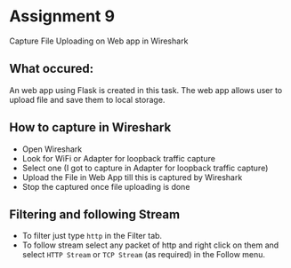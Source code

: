 # Assignment 9 
Capture File Uploading on Web app in Wireshark

## What occured:
An web app using Flask is created in this task. The web app allows user to upload file and save them to local storage.

## How to capture in Wireshark
- Open Wireshark
- Look for WiFi or Adapter for loopback traffic capture 
- Select one (I got to capture in Adapter for loopback traffic capture)
- Upload the File in Web App till this is captured by Wireshark
- Stop the captured once file uploading is done

## Filtering and following Stream
- To filter just type ```http``` in the Filter tab.
- To follow stream select any packet of http and right click on them and select ```HTTP Stream``` or ```TCP Stream``` (as required) in the Follow menu.


